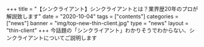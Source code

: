 +++
title = "【シンクライアント】シンクライアントとは？業界歴20年のプロが解説致します"
date = "2020-10-04"
tags = ["contents"]
categories = ["news"]
banner = "img/top-new-thin-client.jpg"
type = "news"
layout = "thin-client"
+++
今話題の「シンクライアント」わかりそうでわからない、シンクライアントについてご説明します
